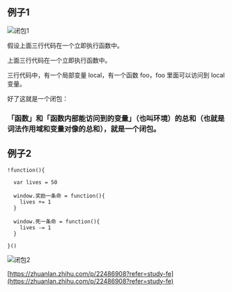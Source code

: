 ## 例子1

![闭包1](https://pic1.zhimg.com/80/v2-2d16967becf2df18358d62a84d0595e7_hd.jpg)

假设上面三行代码在一个立即执行函数中。

上面三行代码在一个立即执行函数中。

三行代码中，有一个局部变量 local，有一个函数 foo，foo 里面可以访问到 local 变量。

好了这就是一个闭包：

### 「函数」和「函数内部能访问到的变量」（也叫环境）的总和（也就是词法作用域和变量对像的总和），就是一个闭包。

## 例子2


```
!function(){

  var lives = 50

  window.奖励一条命 = function(){
    lives += 1
  }

  window.死一条命 = function(){
    lives -= 1
  }

}()
```
![闭包2](https://pic1.zhimg.com/80/v2-89bf8b72fb612a1e2f348ed0b3e0689f_hd.jpg)

[https://zhuanlan.zhihu.com/p/22486908?refer=study-fe](https://zhuanlan.zhihu.com/p/22486908?refer=study-fe)

